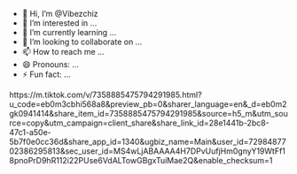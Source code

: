- 👋 Hi, I’m @Vibezchiz
- 👀 I’m interested in ...
- 🌱 I’m currently learning ...
- 💞️ I’m looking to collaborate on ...
- 📫 How to reach me ...
- 😄 Pronouns: ...
- ⚡ Fun fact: ...

<!---
Vibezchiz/Vibezchiz is a ✨ special ✨ repository because its `README.md` (this file) appears on your GitHub profile.
You can click the Preview link to take a look at your changes.
--->https://m.tiktok.com/v/7358885475794291985.html?u_code=eb0m3cbhi568a8&preview_pb=0&sharer_language=en&_d=eb0m2gk0941414&share_item_id=7358885475794291985&source=h5_m&utm_source=copy&utm_campaign=client_share&share_link_id=28e1441b-2bc8-47c1-a50e-5b7f0e0cc36d&share_app_id=1340&ugbiz_name=Main&user_id=7298487702386295813&sec_user_id=MS4wLjABAAAA4H7DPvUufjHm0gnyY19WtFf18pnoPrD9hR112i22PUse6VdALTowGBgxTuiMae2Q&enable_checksum=1
